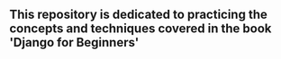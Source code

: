 ## This repository is dedicated to practicing the concepts and techniques covered in the book 'Django for Beginners'
